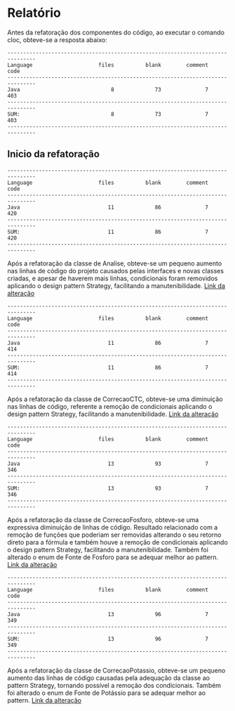 # Relatório

Antes da refatoração dos componentes do código, ao executar o comando cloc, obteve-se a resposta abaixo:

```
-------------------------------------------------------------------------------
Language                     files          blank        comment           code
-------------------------------------------------------------------------------
Java                             8             73              7            403
-------------------------------------------------------------------------------
SUM:                             8             73              7            403
-------------------------------------------------------------------------------

```

## Inicio da refatoração

```
-------------------------------------------------------------------------------
Language                     files          blank        comment           code
-------------------------------------------------------------------------------
Java                            11             86              7            420
-------------------------------------------------------------------------------
SUM:                            11             86              7            420
-------------------------------------------------------------------------------
```

Após a refatoração da classe de Analise, obteve-se um pequeno aumento nas linhas de código do projeto causados pelas interfaces e novas classes criadas, e apesar de haverem mais linhas, condicionais foram removidos aplicando o design pattern Strategy, facilitando a manutenibilidade. [Link da alteração](https://github.com/brunoricardosecco/arquitetura-software/commit/0d5306cc8d0541f2dc9917674aa9fd732bfb6c18)

```
-------------------------------------------------------------------------------
Language                     files          blank        comment           code
-------------------------------------------------------------------------------
Java                            11             86              7            414
-------------------------------------------------------------------------------
SUM:                            11             86              7            414
-------------------------------------------------------------------------------

```

Após a refatoração da classe de CorrecaoCTC, obteve-se uma diminuição nas linhas de código, referente a remoção de condicionais aplicando o design pattern Strategy, facilitando a manutenibilidade. [Link da alteração](https://github.com/brunoricardosecco/arquitetura-software/commit/5cca8c7b375ca251c38250386f88f4683a2827b1)

```
-------------------------------------------------------------------------------
Language                     files          blank        comment           code
-------------------------------------------------------------------------------
Java                            13             93              7            346
-------------------------------------------------------------------------------
SUM:                            13             93              7            346
-------------------------------------------------------------------------------

```

Após a refatoração da classe de CorrecaoFosforo, obteve-se uma expressiva diminuição de linhas de código. Resultado relacionado com a remoção de funções que poderiam ser removidas alterando o seu retorno direto para a fórmula e também houve a remoção de condicionais aplicando o design pattern Strategy, facilitando a manutenibilidade. Também foi alterado o enum de Fonte de Fosforo para se adequar melhor ao pattern. [Link da alteração](https://github.com/brunoricardosecco/arquitetura-software/commit/de9aae8f18afe3c19ec4dcc01526a6ec3ad2189b)

```
-------------------------------------------------------------------------------
Language                     files          blank        comment           code
-------------------------------------------------------------------------------
Java                            13             96              7            349
-------------------------------------------------------------------------------
SUM:                            13             96              7            349
-------------------------------------------------------------------------------

```

Após a refatoração da classe de CorrecaoPotassio, obteve-se um pequeno aumento das linhas de código causadas pela adequação da classe ao pattern Strategy, tornando possível a remoção dos condicionais. Também foi alterado o enum de Fonte de Potássio para se adequar melhor ao pattern. [Link da alteração](https://github.com/brunoricardosecco/arquitetura-software/commit/de9aae8f18afe3c19ec4dcc01526a6ec3ad2189b)
